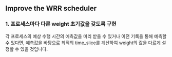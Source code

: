 ## Improve the WRR scheduler
### 1. 프로세스마다 다른 weight 초기값을 갖도록 구현
각 프로세스의 예상 수행 시간의 예측값을 미리 받을 수 있거나 이전 기록을 통해 예측할 수 있다면, 예측값을 바탕으로 최적의 time_slice를 계산하여 weight의 값을 다르게 설정할 수 있을 것입니다.